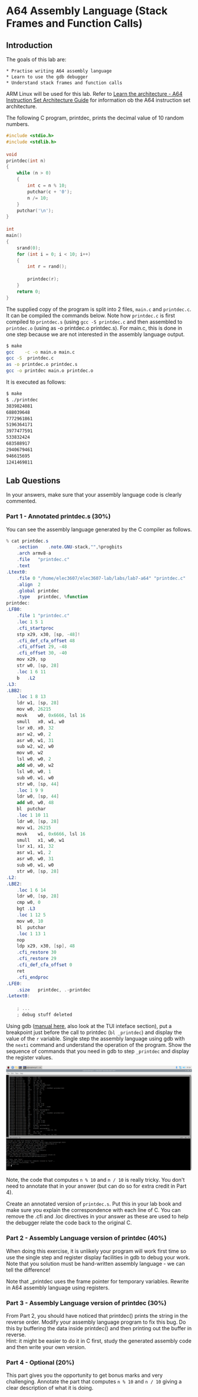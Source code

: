 # A64 Assembly Language (Stack Frames and Function Calls)

## Introduction
The goals of this lab are:

    * Practise writing A64 assembly language
    * Learn to use the gdb debugger
    * Understand stack frames and function calls

ARM Linux will be used for this lab. Refer to [Learn the architecture - A64 Instruction Set Architecture Guide](https://developer.arm.com/documentation/102374/0101) for information ob the A64 instruction set architecture. 

The following C program, printdec, prints the decimal value of 10 random numbers.

```C
#include <stdio.h>
#include <stdlib.h>

void
printdec(int n)
{
    while (n > 0)
    {
        int c = n % 10;
        putchar(c + '0');
        n /= 10;
    }
    putchar('\n');
}

int
main()
{
    srand(0);
    for (int i = 0; i < 10; i++)
    {
        int r = rand();

        printdec(r);
    }
    return 0;
}
```

The supplied copy of the program is split into 2 files, ```main.c``` and ```printdec.c```.
It can be compiled the commands below. Note how ```printdec.c``` is first compiled to ```printdec.s``` (using ```gcc -S printdec.c``` and then assembled to ```printdec.o``` (using as -o printdec.o printdec.s). For main.c, this is done in one step because we are not interested in the assembly language output.

```bash
$ make
gcc    -c -o main.o main.c
gcc -S  printdec.c
as -o printdec.o printdec.s
gcc -o printdec main.o printdec.o
```

It is executed as follows:
```bash
$ make
$ ./printdec 
3839824081
688039648
7772961861
5196364171
3977477591
533832424
683588917
2940679461
946615695
1241469811
```

## Lab Questions

In your
answers, make sure that your assembly language code is clearly commented.

### Part 1 - Annotated printdec.s (30%)
You can see the assembly language generated by the C compiler as follows.
```as
% cat printdec.s
	.section	.note.GNU-stack,"",%progbits
	.arch armv8-a
	.file	"printdec.c"
	.text
.Ltext0:
	.file 0 "/home/elec3607/elec3607-lab/labs/lab7-a64" "printdec.c"
	.align	2
	.global	printdec
	.type	printdec, %function
printdec:
.LFB0:
	.file 1 "printdec.c"
	.loc 1 5 1
	.cfi_startproc
	stp	x29, x30, [sp, -48]!
	.cfi_def_cfa_offset 48
	.cfi_offset 29, -48
	.cfi_offset 30, -40
	mov	x29, sp
	str	w0, [sp, 28]
	.loc 1 6 11
	b	.L2
.L3:
.LBB2:
	.loc 1 8 13
	ldr	w1, [sp, 28]
	mov	w0, 26215
	movk	w0, 0x6666, lsl 16
	smull	x0, w1, w0
	lsr	x0, x0, 32
	asr	w2, w0, 2
	asr	w0, w1, 31
	sub	w2, w2, w0
	mov	w0, w2
	lsl	w0, w0, 2
	add	w0, w0, w2
	lsl	w0, w0, 1
	sub	w0, w1, w0
	str	w0, [sp, 44]
	.loc 1 9 9
	ldr	w0, [sp, 44]
	add	w0, w0, 48
	bl	putchar
	.loc 1 10 11
	ldr	w0, [sp, 28]
	mov	w1, 26215
	movk	w1, 0x6666, lsl 16
	smull	x1, w0, w1
	lsr	x1, x1, 32
	asr	w1, w1, 2
	asr	w0, w0, 31
	sub	w0, w1, w0
	str	w0, [sp, 28]
.L2:
.LBE2:
	.loc 1 6 14
	ldr	w0, [sp, 28]
	cmp	w0, 0
	bgt	.L3
	.loc 1 12 5
	mov	w0, 10
	bl	putchar
	.loc 1 13 1
	nop
	ldp	x29, x30, [sp], 48
	.cfi_restore 30
	.cfi_restore 29
	.cfi_def_cfa_offset 0
	ret
	.cfi_endproc
.LFE0:
	.size	printdec, .-printdec
.Letext0:

	; ...
	; debug stuff deleted
```

Using gdb ([manual here](https://sourceware.org/gdb/current/onlinedocs/gdb.html/index.html#Top), also look at the TUI inteface section), put a breakpoint just before the call to printdec (```bl _printdec```) and display the value of the ```r``` variable. 
Single step the assembly language using gdb with the ```nexti``` command
and understand the operation of the program. Show the sequence of commands that you need in gdb to step ```_printdec``` and display the register values.

![](gdbtui.png)

Note, the code that computes  ```n % 10``` and ```n / 10``` is really tricky. You don't need to annotate that in your answer (but can do so for extra credit in
Part 4).

Create an annotated version of ```printdec.s```. Put this in your lab book and make sure you explain the correspondence with each line of C. You can remove the .cfi and .loc directives in your answer as these are used to help the debugger relate the code back to the original C.

### Part 2 - Assembly Language version of printdec (40%)
When doing this exercise, it is unlikely your program will work first time so use the single step and register display facilities in gdb to debug your work. Note that you solution must be hand-written assembly language - we can tell the difference!

Note that _printdec uses the frame pointer for temporary variables. Rewrite in A64 assembly language using registers.

### Part 3 - Assembly Language version of printdec (30%)
From Part 2, you should have noticed that printdec() prints the string in the reverse order. Modify your assembly language program to fix this bug. Do this by buffering the data inside printdec() and then printing out the buffer in reverse.  
Hint: it might be easier to do it in C first, study the generated assembly code and then write your own version.

### Part 4 - Optional (20%)
This part gives you the opportunity to get bonus marks and very challenging. Annotate the
part that computes ```n % 10``` and ```n / 10``` giving a clear description of what it is doing.
